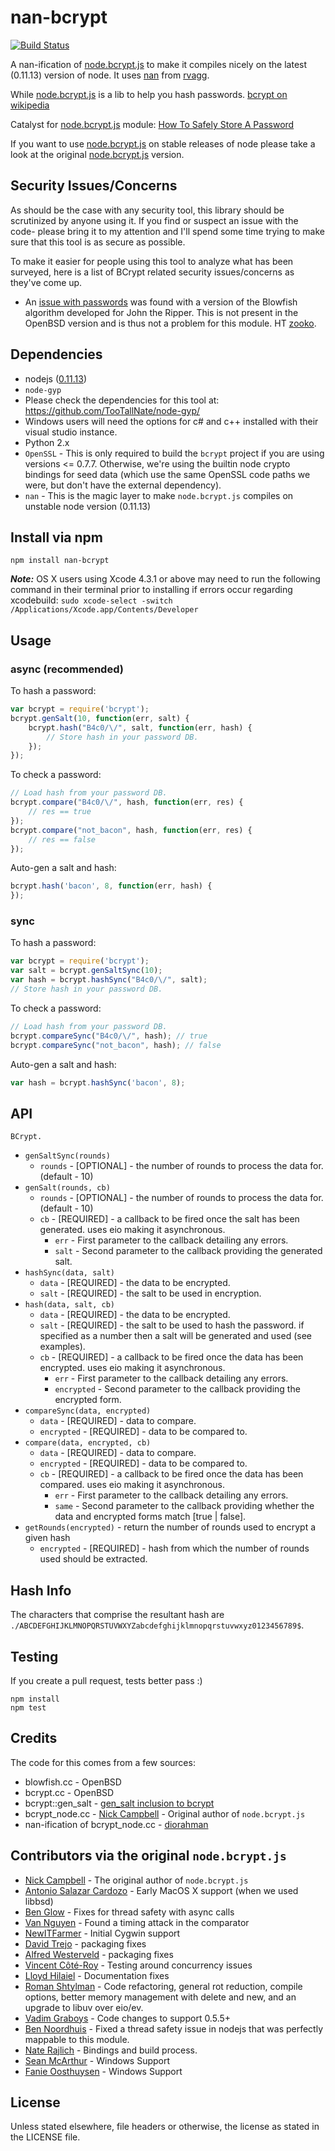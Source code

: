 # nan-bcrypt

[![Build Status](https://secure.travis-ci.org/diorahman/nan-bcrypt.png)](http://travis-ci.org/#!/diorahman/nan-bcrypt) 


A nan-ification of [node.bcrypt.js](https://github.com/ncb000gt/node.bcrypt.js) to make it compiles nicely on the latest (0.11.13) version of node. It uses [nan](https://github.com/rvagg/nan) from [rvagg](https://github.com/rvagg).

While [node.bcrypt.js](https://github.com/ncb000gt/node.bcrypt.js) is a lib to help you hash passwords.
[bcrypt on wikipedia][bcryptwiki]

Catalyst for [node.bcrypt.js](https://github.com/ncb000gt/node.bcrypt.js) module: [How To Safely Store A Password][codahale]

If you want to use [node.bcrypt.js](https://github.com/ncb000gt/node.bcrypt.js) on stable releases of node please take a look at the original [node.bcrypt.js](https://github.com/ncb000gt/node.bcrypt.js) version.

## Security Issues/Concerns

As should be the case with any security tool, this library should be scrutinized by anyone using it. If you find or suspect an issue with the code- please bring it to my attention and I'll spend some time trying to make sure that this tool is as secure as possible.

To make it easier for people using this tool to analyze what has been surveyed, here is a list of BCrypt related security issues/concerns as they've come up.

* An [issue with passwords][jtr] was found with a version of the Blowfish algorithm developed for John the Ripper. This is not present in the OpenBSD version and is thus not a problem for this module. HT [zooko][zooko].

## Dependencies

* nodejs ([0.11.13](http://blog.nodejs.org/2014/05/02/node-v0-11-13-unstable/))
* `node-gyp`
 * Please check the dependencies for this tool at: https://github.com/TooTallNate/node-gyp/
  * Windows users will need the options for c# and c++ installed with their visual studio instance.
  * Python 2.x
* `OpenSSL` - This is only required to build the `bcrypt` project if you are using versions <= 0.7.7. Otherwise, we're using the builtin node crypto bindings for seed data (which use the same OpenSSL code paths we were, but don't have the external dependency).
* `nan` - This is the magic layer to make `node.bcrypt.js` compiles on unstable node version (0.11.13)

## Install via npm
```
npm install nan-bcrypt
```

***Note:*** OS X users using Xcode 4.3.1 or above may need to run the following command in their terminal prior to installing if errors occur regarding xcodebuild: ```sudo xcode-select -switch /Applications/Xcode.app/Contents/Developer```

## Usage

### async (recommended)

To hash a password:

```javascript
var bcrypt = require('bcrypt');
bcrypt.genSalt(10, function(err, salt) {
    bcrypt.hash("B4c0/\/", salt, function(err, hash) {
        // Store hash in your password DB.
    });
});
```

To check a password:

```javascript
// Load hash from your password DB.
bcrypt.compare("B4c0/\/", hash, function(err, res) {
    // res == true
});
bcrypt.compare("not_bacon", hash, function(err, res) {
    // res == false
});
```

Auto-gen a salt and hash:

```javascript
bcrypt.hash('bacon', 8, function(err, hash) {
});
```


### sync

To hash a password:

```javascript
var bcrypt = require('bcrypt');
var salt = bcrypt.genSaltSync(10);
var hash = bcrypt.hashSync("B4c0/\/", salt);
// Store hash in your password DB.
```

To check a password:

```javascript
// Load hash from your password DB.
bcrypt.compareSync("B4c0/\/", hash); // true
bcrypt.compareSync("not_bacon", hash); // false
```

Auto-gen a salt and hash:

```javascript
var hash = bcrypt.hashSync('bacon', 8);
```

## API

`BCrypt.`

  * `genSaltSync(rounds)`
    * `rounds` - [OPTIONAL] - the number of rounds to process the data for. (default - 10)
  * `genSalt(rounds, cb)`
    * `rounds` - [OPTIONAL] - the number of rounds to process the data for. (default - 10)
    * `cb` - [REQUIRED] - a callback to be fired once the salt has been generated. uses eio making it asynchronous.
      * `err` - First parameter to the callback detailing any errors.
      * `salt` - Second parameter to the callback providing the generated salt.
  * `hashSync(data, salt)`
    * `data` - [REQUIRED] - the data to be encrypted.
    * `salt` - [REQUIRED] - the salt to be used in encryption.
  * `hash(data, salt, cb)`
    * `data` - [REQUIRED] - the data to be encrypted.
    * `salt` - [REQUIRED] - the salt to be used to hash the password. if specified as a number then a salt will be generated and used (see examples).
    * `cb` - [REQUIRED] - a callback to be fired once the data has been encrypted. uses eio making it asynchronous.
      * `err` - First parameter to the callback detailing any errors.
      * `encrypted` - Second parameter to the callback providing the encrypted form.
  * `compareSync(data, encrypted)`
    * `data` - [REQUIRED] - data to compare.
    * `encrypted` - [REQUIRED] - data to be compared to.
  * `compare(data, encrypted, cb)`
    * `data` - [REQUIRED] - data to compare.
    * `encrypted` - [REQUIRED] - data to be compared to.
    * `cb` - [REQUIRED] - a callback to be fired once the data has been compared. uses eio making it asynchronous.
      * `err` - First parameter to the callback detailing any errors.
      * `same` - Second parameter to the callback providing whether the data and encrypted forms match [true | false].
  * `getRounds(encrypted)` - return the number of rounds used to encrypt a given hash
    * `encrypted` - [REQUIRED] - hash from which the number of rounds used should be extracted.


## Hash Info

The characters that comprise the resultant hash are `./ABCDEFGHIJKLMNOPQRSTUVWXYZabcdefghijklmnopqrstuvwxyz0123456789$`.

## Testing

If you create a pull request, tests better pass :)

```
npm install
npm test
```

## Credits

The code for this comes from a few sources:

* blowfish.cc - OpenBSD
* bcrypt.cc - OpenBSD
* bcrypt::gen_salt - [gen_salt inclusion to bcrypt][bcryptgs]
* bcrypt_node.cc - [Nick Campbell][ncb000gt] - Original author of `node.bcrypt.js`
* nan-ification of bcrypt_node.cc - [diorahman](https://github.com/diorahman)

## Contributors via the original `node.bcrypt.js`

* [Nick Campbell][ncb000gt] - The original author of `node.bcrypt.js`
* [Antonio Salazar Cardozo][shadowfiend] - Early MacOS X support (when we used libbsd)
* [Ben Glow][pixelglow] - Fixes for thread safety with async calls
* [Van Nguyen][thegoleffect] - Found a timing attack in the comparator
* [NewITFarmer][newitfarmer] - Initial Cygwin support
* [David Trejo][dtrejo] - packaging fixes
* [Alfred Westerveld][alfredwesterveld] - packaging fixes
* [Vincent Côté-Roy][vincentr] - Testing around concurrency issues
* [Lloyd Hilaiel][lloyd] - Documentation fixes
* [Roman Shtylman][shtylman] - Code refactoring, general rot reduction, compile options, better memory management with delete and new, and an upgrade to libuv over eio/ev.
* [Vadim Graboys][vadimg] - Code changes to support 0.5.5+
* [Ben Noordhuis][bnoordhuis] - Fixed a thread safety issue in nodejs that was perfectly mappable to this module.
* [Nate Rajlich][tootallnate] - Bindings and build process.
* [Sean McArthur][seanmonstar] - Windows Support
* [Fanie Oosthuysen][weareu] - Windows Support

## License
Unless stated elsewhere, file headers or otherwise, the license as stated in the LICENSE file.

[bcryptwiki]: http://en.wikipedia.org/wiki/Bcrypt
[bcryptgs]: http://mail-index.netbsd.org/tech-crypto/2002/05/24/msg000204.html
[codahale]: http://codahale.com/how-to-safely-store-a-password/
[gh13]: https://github.com/ncb000gt/node.bcrypt.js/issues/13
[jtr]: http://www.openwall.com/lists/oss-security/2011/06/20/2

[ncb000gt]:https://github.com/ncb000gt
[shadowfiend]:https://github.com/Shadowfiend
[thegoleffect]:https://github.com/thegoleffect
[pixelglow]:https://github.com/pixelglow
[dtrejo]:https://github.com/dtrejo
[alfredwesterveld]:https://github.com/alfredwesterveld
[newitfarmer]:https://github.com/newitfarmer
[zooko]:https://twitter.com/zooko
[vincentr]:https://twitter.com/vincentcr
[lloyd]:https://github.com/lloyd
[shtylman]:https://github.com/shtylman
[vadimg]:https://github.com/vadimg
[bnoordhuis]:https://github.com/bnoordhuis
[tootallnate]:https://github.com/tootallnate
[seanmonstar]:https://github.com/seanmonstar
[weareu]:https://github.com/weareu
